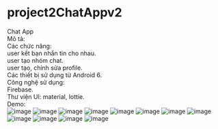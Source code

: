 # project2ChatAppv2
Chat App<br>
Mô tả: <br>
Các chức năng:<br>
user kết bạn nhắn tin cho nhau.<br>
user tạo nhóm chat.<br>
user tạo, chỉnh sửa profile.<br>
Các thiết bị sử dụng từ Android 6.<br>
Công nghệ sử dụng:<br>
Firebase.<br>
Thư viện UI: material, lottie.<br>
Demo:<br>
![image](https://user-images.githubusercontent.com/50746317/109242495-ce8a2500-780d-11eb-9f64-e17eb1b0b3dc.png)
![image](https://user-images.githubusercontent.com/50746317/109242530-dba71400-780d-11eb-9e19-d40b9095b9c6.png)
![image](https://user-images.githubusercontent.com/50746317/109242569-ee214d80-780d-11eb-9a93-79a90a68aa33.png)
![image](https://user-images.githubusercontent.com/50746317/109242639-0db87600-780e-11eb-8517-272af2c3a71a.png)
![image](https://user-images.githubusercontent.com/50746317/109242672-1f9a1900-780e-11eb-90c2-a644a048b8bd.png)
![image](https://user-images.githubusercontent.com/50746317/109242695-2aed4480-780e-11eb-97f3-d353e2d5f071.png)
![image](https://user-images.githubusercontent.com/50746317/109242718-350f4300-780e-11eb-8d9e-9d6cd0ed38ba.png)
![image](https://user-images.githubusercontent.com/50746317/109242764-4ce6c700-780e-11eb-8016-6069e4a8b91c.png)
![image](https://user-images.githubusercontent.com/50746317/109242951-9fc07e80-780e-11eb-999c-d7126421a3fc.png)
![image](https://user-images.githubusercontent.com/50746317/109243033-c7afe200-780e-11eb-931d-5edd38167f6b.png)
![image](https://user-images.githubusercontent.com/50746317/109243054-d0a0b380-780e-11eb-8f3e-9b70c34b3bf2.png)
![image](https://user-images.githubusercontent.com/50746317/109243098-e3b38380-780e-11eb-9eb7-9859d3a72dad.png)

